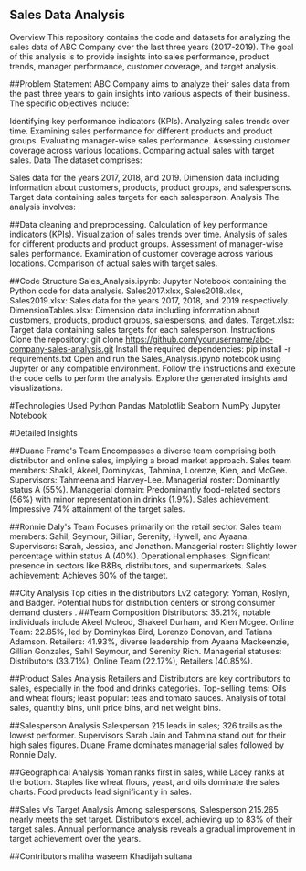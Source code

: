 ## Sales Data Analysis
Overview
This repository contains the code and datasets for analyzing the sales data of ABC Company over the last three years (2017-2019). The goal of this analysis is to provide insights into sales performance, product trends, manager performance, customer coverage, and target analysis.

##Problem Statement
ABC Company aims to analyze their sales data from the past three years to gain insights into various aspects of their business. The specific objectives include:

Identifying key performance indicators (KPIs).
Analyzing sales trends over time.
Examining sales performance for different products and product groups.
Evaluating manager-wise sales performance.
Assessing customer coverage across various locations.
Comparing actual sales with target sales.
Data
The dataset comprises:

Sales data for the years 2017, 2018, and 2019.
Dimension data including information about customers, products, product groups, and salespersons.
Target data containing sales targets for each salesperson.
Analysis
The analysis involves:

##Data cleaning and preprocessing.
Calculation of key performance indicators (KPIs).
Visualization of sales trends over time.
Analysis of sales for different products and product groups.
Assessment of manager-wise sales performance.
Examination of customer coverage across various locations.
Comparison of actual sales with target sales.

##Code Structure
Sales_Analysis.ipynb: Jupyter Notebook containing the Python code for data analysis.
Sales2017.xlsx, Sales2018.xlsx, Sales2019.xlsx: Sales data for the years 2017, 2018, and 2019 respectively.
DimensionTables.xlsx: Dimension data including information about customers, products, product groups, salespersons, and dates.
Target.xlsx: Target data containing sales targets for each salesperson.
Instructions
Clone the repository: git clone https://github.com/yourusername/abc-company-sales-analysis.git
Install the required dependencies: pip install -r requirements.txt
Open and run the Sales_Analysis.ipynb notebook using Jupyter or any compatible environment.
Follow the instructions and execute the code cells to perform the analysis.
Explore the generated insights and visualizations.

#Technologies Used
Python
Pandas
Matplotlib
Seaborn
NumPy
Jupyter Notebook

#Detailed Insights

##Duane Frame's Team
Encompasses a diverse team comprising both distributor and online sales, implying a broad market approach.
Sales team members: Shakil, Akeel, Dominykas, Tahmina, Lorenze, Kien, and McGee.
Supervisors: Tahmeena and Harvey-Lee.
Managerial roster: Dominantly status A (55%).
Managerial domain: Predominantly food-related sectors (56%) with minor representation in drinks (1.9%).
Sales achievement: Impressive 74% attainment of the target sales.

##Ronnie Daly's Team
Focuses primarily on the retail sector.
Sales team members: Sahil, Seymour, Gillian, Serenity, Hywell, and Ayaana.
Supervisors: Sarah, Jessica, and Jonathon.
Managerial roster: Slightly lower percentage within status A (40%).
Operational emphases: Significant presence in sectors like B&Bs, distributors, and supermarkets.
Sales achievement: Achieves 60% of the target.

##City Analysis
Top cities in the distributors Lv2 category: Yoman, Roslyn, and Badger.
Potential hubs for distribution centers or strong consumer demand clusters
.
##Team Composition
Distributors: 35.21%, notable individuals include Akeel Mcleod, Shakeel Durham, and Kien Mcgee.
Online Team: 22.85%, led by Dominykas Bird, Lorenzo Donovan, and Tatiana Adamson.
Retailers: 41.93%, diverse leadership from Ayaana Mackeenzie, Gillian Gonzales, Sahil Seymour, and Serenity Rich.
Managerial statuses: Distributors (33.71%), Online Team (22.17%), Retailers (40.85%).

##Product Sales Analysis
Retailers and Distributors are key contributors to sales, especially in the food and drinks categories.
Top-selling items: Oils and wheat flours; least popular: teas and tomato sauces.
Analysis of total sales, quantity bins, unit price bins, and net weight bins.

##Salesperson Analysis
Salesperson 215 leads in sales; 326 trails as the lowest performer.
Supervisors Sarah Jain and Tahmina stand out for their high sales figures.
Duane Frame dominates managerial sales followed by Ronnie Daly.

##Geographical Analysis
Yoman ranks first in sales, while Lacey ranks at the bottom.
Staples like wheat flours, yeast, and oils dominate the sales charts.
Food products lead significantly in sales.

##Sales v/s Target Analysis
Among salespersons, Salesperson 215.265 nearly meets the set target.
Distributors excel, achieving up to 83% of their target sales.
Annual performance analysis reveals a gradual improvement in target achievement over the years.

##Contributors
maliha waseem
Khadijah sultana
